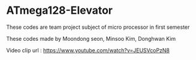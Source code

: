 # ATmega128-Elevator

These codes are team project subject of micro processor in first semester


These codes made by Moondong seon, Minsoo Kim, Donghwan Kim


Video clip url : https://www.youtube.com/watch?v=JEUSVcoPzN8
